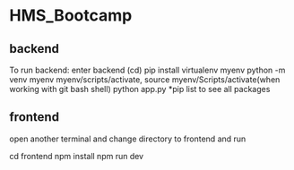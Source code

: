 # HMS_Bootcamp

## backend

To run backend:
enter backend (cd)
pip install virtualenv myenv
python -m venv myenv
myenv/scripts/activate, source myenv/Scripts/activate(when working with git bash shell)
python app.py
*pip list to see all packages
## frontend 
open another terminal and change directory to frontend and run

cd frontend
npm install
npm run dev

